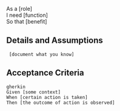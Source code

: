 As a [role]  
I need [function]  
So that [benefit]  
      
## Details and Assumptions
     [document what you know]      
## Acceptance Criteria     
    gherkin 
    Given [some context]
    When [certain action is taken]
    Then [the outcome of action is observed]
